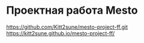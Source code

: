 # Проектная работа Mesto

https://github.com/Kitt2sune/mesto-project-ff.git
https://kitt2sune.github.io/mesto-project-ff/
